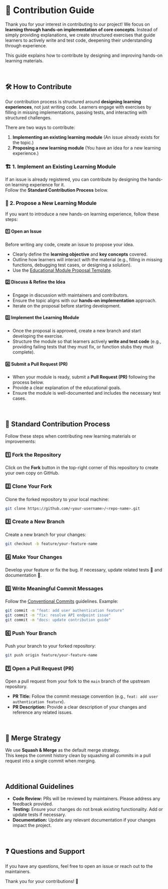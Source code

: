 # 🚀 Contribution Guide  

Thank you for your interest in contributing to our project! We focus on **learning through hands-on implementation of core concepts**. Instead of simply providing explanations, we create structured exercises that guide learners to actively write and test code, deepening their understanding through experience.  

This guide explains how to contribute by designing and improving hands-on learning materials.  

<br>

## 🛠 How to Contribute  

Our contribution process is structured around **designing learning experiences**, not just writing code. Learners engage with exercises by filling in missing implementations, passing tests, and interacting with structured challenges.

There are two ways to contribute:  
1. **Implementing an existing learning module** (An issue already exists for the topic.)  
2. **Proposing a new learning module** (You have an idea for a new learning experience.)  

### 🏗 1. Implement an Existing Learning Module  

If an issue is already registered, you can contribute by designing the hands-on learning experience for it.  
Follow the **Standard Contribution Process** below.  

### 📝 2. Propose a New Learning Module  

If you want to introduce a new hands-on learning experience, follow these steps:  

#### 1️⃣ Open an Issue  
Before writing any code, create an issue to propose your idea.  
- Clearly define the **learning objective** and **key concepts** covered.  
- Outline how learners will interact with the material (e.g., filling in missing functions, debugging test cases, or designing a solution).  
- Use the [Educational Module Proposal Template](.github/ISSUE_TEMPLATE/educational-module-proposal.md).  

#### 2️⃣ Discuss & Refine the Idea  
- Engage in discussion with maintainers and contributors.  
- Ensure the topic aligns with our **hands-on implementation** approach.  
- Iterate on the proposal before starting development.  

#### 3️⃣ Implement the Learning Module  
- Once the proposal is approved, create a new branch and start developing the exercise.  
- Structure the module so that learners actively **write and test code** (e.g., providing failing tests that they must fix, or function stubs they must complete).  

#### 4️⃣ Submit a Pull Request (PR)  
- When your module is ready, submit a **Pull Request (PR)** following the process below.  
- Provide a clear explanation of the educational goals.  
- Ensure the module is well-documented and includes the necessary test cases.  

<br>

## 🔧 Standard Contribution Process  

Follow these steps when contributing new learning materials or improvements: 

### 1️⃣ Fork the Repository  
Click on the **Fork** button in the top-right corner of this repository to create your own copy on GitHub.

### 2️⃣ Clone Your Fork  
Clone the forked repository to your local machine:
```bash
git clone https://github.com/<your-username>/<repo-name>.git
```

### 3️⃣ Create a New Branch  
Create a new branch for your changes:
```bash
git checkout -b feature/your-feature-name
```

### 4️⃣ Make Your Changes  
Develop your feature or fix the bug. If necessary, update related tests 🧪 and documentation 📖.

### 5️⃣ Write Meaningful Commit Messages  
Follow the [Conventional Commits](https://www.conventionalcommits.org/en/v1.0.0/) guidelines. Example:
```bash
git commit -m "feat: add user authentication feature"
git commit -m "fix: resolve API endpoint issue"
git commit -m "docs: update contribution guide"
```

### 6️⃣ Push Your Branch  
Push your branch to your forked repository:
```bash
git push origin feature/your-feature-name
```

### 7️⃣ Open a Pull Request (PR)  
Open a pull request from your fork to the `main` branch of the upstream repository.

- **PR Title:** Follow the commit message convention (e.g., `feat: add user authentication feature`).  
- **PR Description:** Provide a clear description of your changes and reference any related issues.

<br>

## 🔀 Merge Strategy

We use **Squash & Merge** as the default merge strategy.  
This keeps the commit history clean by squashing all commits in a pull request into a single commit when merging.

<br>

## Additional Guidelines

- **Code Review:** PRs will be reviewed by maintainers. Please address any feedback provided.  
- **Testing:** Ensure your changes do not break existing functionality. Add or update tests if necessary.  
- **Documentation:** Update any relevant documentation if your changes impact the project.  

<br>

## ❓ Questions and Support

If you have any questions, feel free to open an issue or reach out to the maintainers.

Thank you for your contributions! 🚀
